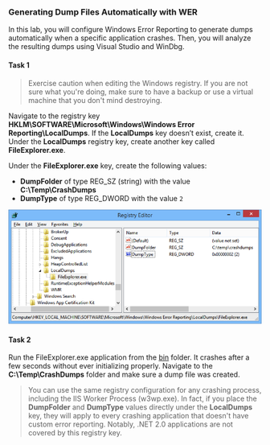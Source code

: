 ### Generating Dump Files Automatically with WER

In this lab, you will configure Windows Error Reporting to generate dumps automatically when a specific application crashes. Then, you will analyze the resulting dumps using Visual Studio and WinDbg.

#### Task 1

> Exercise caution when editing the Windows registry. If you are not sure what you're doing, make sure to have a backup or use a virtual machine that you don't mind destroying.

Navigate to the registry key **HKLM\SOFTWARE\Microsoft\Windows\Windows Error Reporting\LocalDumps**. If the **LocalDumps** key doesn’t exist, create it. Under the **LocalDumps** registry key, create another key called **FileExplorer.exe**.

Under the **FileExplorer.exe** key, create the following values:

* **DumpFolder** of type REG_SZ (string) with the value **C:\Temp\CrashDumps**
* **DumpType** of type REG_DWORD with the value `2`
 
![Screenshot of the WER registry settings](figure1.png)

#### Task 2

Run the FileExplorer.exe application from the [bin](bin/) folder. It crashes after a few seconds without ever initializing properly. Navigate to the **C:\Temp\CrashDumps** folder and make sure a dump file was created.

> You can use the same registry configuration for any crashing process, including the IIS Worker Process (w3wp.exe). In fact, if you place the **DumpFolder** and **DumpType** values directly under the **LocalDumps** key, they will apply to every crashing application that doesn't have custom error reporting. Notably, .NET 2.0 applications are not covered by this registry key.
